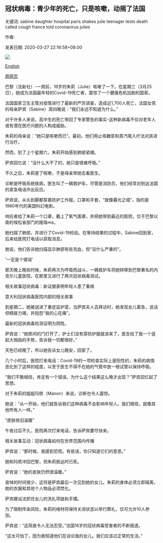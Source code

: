## 冠状病毒：青少年的死亡，只是咳嗽，动摇了法国

关键词: sabine daughter hospital paris shakes julie teenager tests death called cough france told coronavirus julies

作者: 

发表日期: 2020-03-27 22:16:58+08:00

![](https://www.straitstimes.com/sites/default/files/styles/x_large/public/articles/2020/03/28/nz_parisjog_280348.jpg?itok=EV2enq7_)

[English](Coronavirus%3A%20Death%20of%20teenager%2C%20who%20had%20%27just%20a%20cough%27%2C%20shakes%20France.md)

[原网页](https://www.straitstimes.com/world/europe/she-just-had-a-cough-teenagers-coronavirus-death-shakes-france)

巴黎（法新社）-一周前，16岁的朱莉（Julie）咳嗽了一下。在星期三（3月25日），她成为法国最年轻的Covid-19死亡者，震惊了一个健康危机加剧的国家。

法国国家卫生主管对疫情进行了最新的严厉调查，造成近1,700人死亡，法国女孩的母亲萨宾（Sabine）周四晚说：“我们永远不知道为什么。”

对于许多人来说，高中生的死亡带回了专家警告的事实-这种新病毒不仅对老年人或有潜在医疗问题的人构成威胁。

朱莉的母亲说：“她只是咳嗽而已”。最初，他们用止咳糖浆和蒸汽吸入疗法对其进行治疗。

然而，到了上个星期六，朱莉开始感到肺部紧绷。

萨宾回忆说：“没什么大不了的，她只是很难呼吸。”

不久之后，朱莉患了咳嗽，于是母亲带她去看医生。

诊断是呼吸系统疾病，医生叫了一辆救护车，尽管是消防员，他们经常对到达法国的紧急电话作出反应。

萨宾说，从头到脚都穿着防护工作服，口罩和手套，“就像暮光之城”，指的是1960年代的美国科幻电影。

响应者给了朱莉一个口罩，戴上了氧气面罩，并把她带到最近的医院，位于巴黎以南的埃松省部门的隆珠me。

她扫描了肺部，并进行了Covid-19检验。在等待结果的过程中，Sabine回到家，后来给医院打电话以获取消息。

她说，他们告诉她扫描显示肺部有些充血，但“没什么严重的”。

'一定是个错误'

那天晚上晚些时候，朱莉再次为呼吸而战斗，一辆救护车将她转移到巴黎著名的内克尔儿童医院，在那里又进行了两次冠状病毒测试。

相关故事冠状病毒：新证据表明年轻人患了重病

意大利冠状病毒医院内部的相关故事

到星期二，她被送进了重症监护室，当萨宾夫人去拜访时，她发现女儿着急，说话但精疲力竭，并抱怨“我的心在痛”。

最新的冠状病毒检测证明为阴性。

萨宾说：“她房间的门打开了，护士们没有穿防护服就进来了，医生给了我一个竖起大拇指的手势，告诉我一切都很好。”

天色已经晚了，所以她告诉女儿晚安，回家了。

几个小时后，医院打来电话：Covid-19的一项检查实际上是阳性的，朱莉的病情恶化到了这样的程度，以至于医生不得不在她的气管中放一根试管以保持呼吸。

“我们不敢相信，肯定有一个错误。为什么这个结果这么晚才出现？”萨宾回忆起了思想。

对于朱莉的姐姐玛侬（Manon）来说，诊断也令人震惊。

她说：“从一开始，他们就告诉我们这种病毒不会影响年轻人。我们相信，就像其他所有人一样。”

“皮肤依旧温暖”

午夜过后不久，医院再次打来电话，告诉萨宾要尽快来。

相关故事互动：冠状病毒如何在世界范围内传播

萨宾说：“那时候，我感到恐慌。有些话，你只知道它们的意思。”

她和玛侬冲回巴黎，但朱莉抵达时已死。

萨宾说：“她的皮肤仍然很温暖。”

哀悼的时间很少，这将是萨宾最后一次见到她的女儿。朱莉的身体必须立即隔离，她的衣服和其他个人物品必须焚化。

萨宾娜设法抓住女儿的洗礼项链和手镯。

为了限制传染风险，朱莉的棺材将保持关闭状态以举行葬礼，仅可允许10人参加。

萨宾说：“这简直令人无法忍受。”法国16岁的冠状病毒受害者的不断报道。

“这太可怕了，因为我知道他们在谈论我的女儿。我们应该过正常的生活。”
